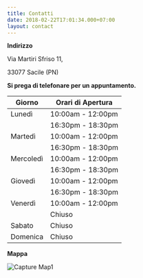 ```yaml
---
title: Contatti
date: 2018-02-22T17:01:34.000+07:00
layout: contact 
---
```

**Indirizzo** 

Via Martiri Sfriso 11,

33077 Sacile (PN)

**Si prega di telefonare per un appuntamento.**    
     
| Giorno       | Orari di Apertura   |
| ------------ | ------------------- |
| Lunedì       | 10:00am - 12:00pm   |
|              | 16:30pm - 18:30pm   |
| Martedì      | 10:00am - 12:00pm   |
|              | 16:30pm - 18:30pm   |
| Mercoledì    | 10:00am - 12:00pm   |
|              | 16:30pm - 18:30pm   |
| Giovedì      | 10:00am - 12:00pm   |
|              | 16:30pm - 18:30pm   |
| Venerdì      | 10:00am - 12:00pm   |
|              | Chiuso              |
| Sabato       | Chiuso              |
| Domenica     | Chiuso              | 

**Mappa** 

![Capture Map1](https://user-images.githubusercontent.com/67108774/172806779-30e9a82a-3ceb-462f-a664-61fde603c49f.JPG)

